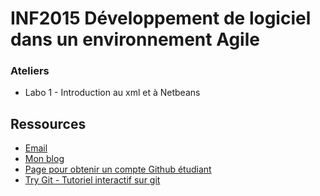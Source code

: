 # INF2015 Développement de logiciel dans un environnement Agile

### Ateliers
* Labo 1 - Introduction au xml et à Netbeans

## Ressources
* [Email](mailto:alex@alexcp.com)
* [Mon blog](http://alexcp.com)
* [Page pour obtenir un compte Github étudiant](https://github.com/edu)
* [Try Git - Tutoriel interactif sur git](http://try.github.com)
